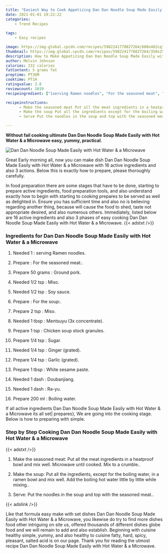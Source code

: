 ```yaml
---
title: "Easiest Way to Cook Appetizing Dan Dan Noodle Soup Made Easily with Hot Water  a Microwave"
date: 2021-01-01 19:22:22
categories:
    - Trend Recipes
    
tags:
    - Easy recipes

image: https://img-global.cpcdn.com/recipes/5982241778827264/680x482cq70/dan-dan-noodle-soup-made-easily-with-hot-water-a-microwave-recipe-main-photo.jpg
thumbnail: https://img-global.cpcdn.com/recipes/5982241778827264/350x250cq70/dan-dan-noodle-soup-made-easily-with-hot-water-a-microwave-recipe-main-photo.jpg
description: How to Make Appetizing Dan Dan Noodle Soup Made Easily with Hot Water  a Microwave with 16 ingredients and 3 stages of easy cooking.
author: Melvin Johnson
calories: 232 calories
fatContent: 5 grams fat
preptime: PT36M
cooktime: PT1H
ratingvalue: 3.8
reviewcount: 1019
recipeingredient: ["1serving Ramen noodles", "For the seasoned meat", "50 gramsGround pork", "1/2 tspMiso", "1/2 tspSoy sauce", "For the soup", "2 tspMiso", "1 tbspMentsuyu 3x concentrate", "1 tspChicken soup stock granules", "1/4 tspSugar", "1/4 tspGinger grated", "1/4 tspGarlic grated", "1 tbspWhite sesame paste", "1 dashDoubanjiang", "1 dashRayu", "200 mlBoiling water"]

recipeinstructions: 
      - Make the seasoned meat Put all the meat ingredients in a heatproof bowl and mix well Microwave until cooked Mix to a crumble 
      - Make the soup Put all the ingredients except for the boiling water in a ramen bowl and mix well Add the boiling hot water little by little while mixing 
      - Serve Put the noodles in the soup and top with the seasoned meat

---
```




**Without fail cooking ultimate Dan Dan Noodle Soup Made Easily with Hot Water &amp; a Microwave easy, yummy, practical**. 


![Dan Dan Noodle Soup Made Easily with Hot Water &amp; a Microwave](https://img-global.cpcdn.com/recipes/5982241778827264/680x482cq70/dan-dan-noodle-soup-made-easily-with-hot-water-a-microwave-recipe-main-photo.jpg "Dan Dan Noodle Soup Made Easily with Hot Water &amp; a Microwave")




Great Early morning all, now you can make dish Dan Dan Noodle Soup Made Easily with Hot Water &amp; a Microwave with 16 active ingredients and also 3 actions. Below this is exactly how to prepare, please thoroughly carefully.

In food preparation there are some stages that have to be done, starting to prepare active ingredients, food preparation tools, and also understand exactly how to begin with starting to cooking prepares to be served as well as delighted in. Ensure you has sufficient time and also no is believing regarding another thing, because will cause the food to shed, taste not appropriate desired, and also numerous others. Immediately, listed below are 16 active ingredients and also 3 phases of easy cooking Dan Dan Noodle Soup Made Easily with Hot Water &amp; a Microwave.
{{< adstxt />}}

### Ingredients for Dan Dan Noodle Soup Made Easily with Hot Water &amp; a Microwave


1. Needed 1 : serving Ramen noodles.

1. Prepare  : For the seasoned meat:.

1. Prepare 50 grams : Ground pork.

1. Needed 1/2 tsp : Miso.

1. Needed 1/2 tsp : Soy sauce.

1. Prepare  : For the soup:.

1. Prepare 2 tsp : Miso.

1. Needed 1 tbsp : Mentsuyu (3x concentrate).

1. Prepare 1 tsp : Chicken soup stock granules.

1. Prepare 1/4 tsp : Sugar.

1. Needed 1/4 tsp : Ginger (grated).

1. Prepare 1/4 tsp : Garlic (grated).

1. Prepare 1 tbsp : White sesame paste.

1. Needed 1 dash : Doubanjiang.

1. Needed 1 dash : Ra-yu.

1. Prepare 200 ml : Boiling water.



If all active ingredients Dan Dan Noodle Soup Made Easily with Hot Water &amp; a Microwave its all set| prepares}, We are going into the cooking stage. Below is how to preparing with simple.

### Step by Step Cooking Dan Dan Noodle Soup Made Easily with Hot Water &amp; a Microwave

{{< adstxt />}}


1. Make the seasoned meat: Put all the meat ingredients in a heatproof bowl and mix well. Microwave until cooked. Mix to a crumble..



1. Make the soup: Put all the ingredients, except for the boiling water, in a ramen bowl and mix well. Add the boiling hot water little by little while mixing..



1. Serve: Put the noodles in the soup and top with the seasoned meat..





{{< adslink />}}

Like that formula easy make with set dishes Dan Dan Noodle Soup Made Easily with Hot Water &amp; a Microwave, you likewise do try to find more dishes food other intriguing on site us, offered thousands of different dishes globe food and we will remain to add and also establish. Beginning with cuisine healthy simple, yummy, and also healthy to cuisine fatty, hard, spicy, pleasant, salted acid is on our page. Thank you for reading the utmost recipe Dan Dan Noodle Soup Made Easily with Hot Water &amp; a Microwave.
